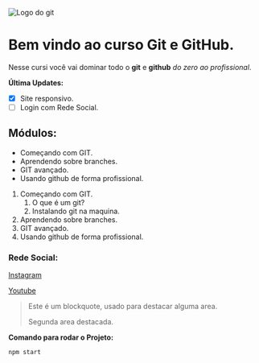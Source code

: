 ![Logo do git](https://www.git-scm.com/images/logos/downloads/Git-Icon-1788C.png)

# Bem vindo ao curso Git e GitHub.
Nesse cursi você vai dominar todo o **git** e **github** _do zero ao profissional_.

**Última Updates:**
- [x] Site responsivo.
- [ ] Login com Rede Social.

## Módulos:
* Começando com GIT.
* Aprendendo sobre branches.
* GIT avançado.
* Usando github de forma profissional.

1. Começando com GIT.
    1. O que é um git?
    2. Instalando git na maquina.
2. Aprendendo sobre branches.
3. GIT avançado.
4. Usando github de forma profissional.

### Rede Social:
[Instagram](https://www.instagram.com)

[Youtube](https://www.youtube.com)

>Este é um blockquote, usado para destacar alguma area.
>
>Segunda area destacada.

**Comando para rodar o Projeto:**

```
npm start
```